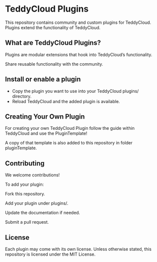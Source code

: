 # TeddyCloud Plugins

This repository contains community and custom plugins for TeddyCloud.
Plugins extend the functionality of TeddyCloud.

## What are TeddyCloud Plugins?

Plugins are modular extensions that hook into TeddyCloud’s functionality.

Share reusable functionality with the community.

## Install or enable a plugin

- Copy the plugin you want to use into your TeddyCloud plugins/ directory.
- Reload TeddyCloud and the added plugin is available.

## Creating Your Own Plugin

For creating your own TeddyCloud Plugin follow the guide within TeddyCloud and use the PluginTemplate!

A copy of that template is also added to this repository in folder pluginTemplate.

## Contributing

We welcome contributions!

To add your plugin:

Fork this repository.

Add your plugin under plugins/.

Update the documentation if needed.

Submit a pull request.

## License

Each plugin may come with its own license.
Unless otherwise stated, this repository is licensed under the MIT License.
